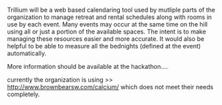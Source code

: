 Trillium will be a web based calendaring tool used by mutliple parts of the organization to manage retreat and rental schedules along with rooms in use by each event. Many events may occur at the same time on the hill using all or just a portion of the available spaces. The intent is to make managing these resources easier and more accurate. It would also be helpful to be able to measure all the bednights (defined at the event) automatically.

More information should be available at the hackathon.... 

currently the organization is using >> http://www.brownbearsw.com/calcium/ which does not meet their needs completely.